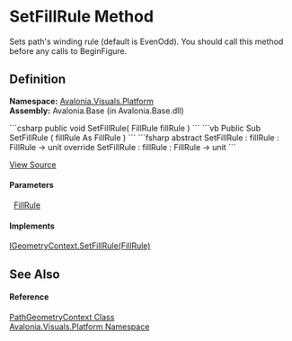 # SetFillRule Method


Sets path's winding rule (default is EvenOdd). You should call this method before any calls to BeginFigure.



## Definition
**Namespace:** <a href="N_Avalonia_Visuals_Platform">Avalonia.Visuals.Platform</a>  
**Assembly:** Avalonia.Base (in Avalonia.Base.dll)

<Tabs groupId="api-code-preview">
<TabItem value="csharp" label="C#">
```csharp
public void SetFillRule(
	FillRule fillRule
)
```
</TabItem>
<TabItem value="vb" label="VB">
```vb
Public Sub SetFillRule ( 
	fillRule As FillRule
)
```
</TabItem>
<TabItem value="fsharp" label="F#">
```fsharp
abstract SetFillRule : 
        fillRule : FillRule -> unit 
override SetFillRule : 
        fillRule : FillRule -> unit 
```
</TabItem>
</Tabs>



<a href="https://github.com/AvaloniaUI/Avalonia/tree/master/src/Avalonia.Base/Platform/PathGeometryContext.cs#L90" title="View the source code">View Source</a>



#### Parameters
<dl><dt>  <a href="T_Avalonia_Media_FillRule">FillRule</a></dt><dd /></dl>

#### Implements
<a href="M_Avalonia_Platform_IGeometryContext_SetFillRule">IGeometryContext.SetFillRule(FillRule)</a>  


## See Also


#### Reference
<a href="T_Avalonia_Visuals_Platform_PathGeometryContext">PathGeometryContext Class</a>  
<a href="N_Avalonia_Visuals_Platform">Avalonia.Visuals.Platform Namespace</a>  

